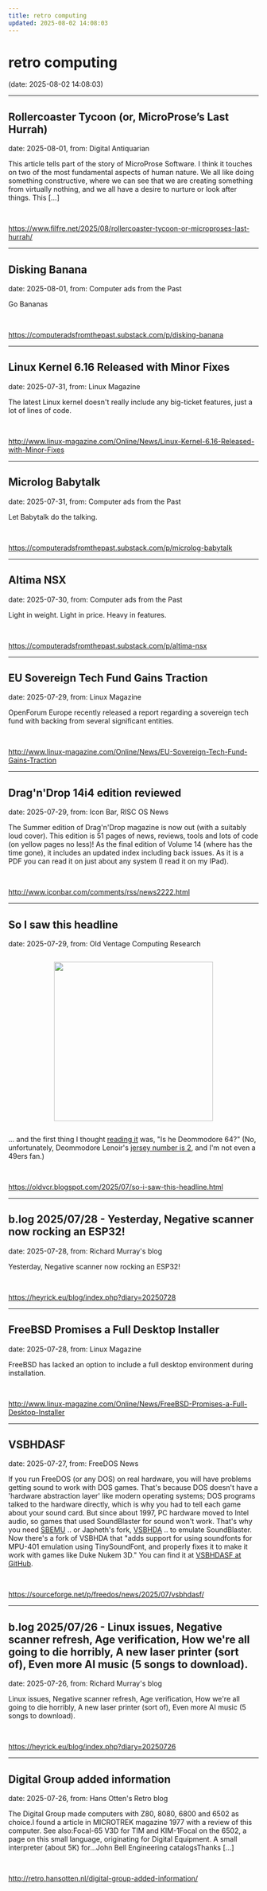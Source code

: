 ```yaml
---
title: retro computing
updated: 2025-08-02 14:08:03
---
```


# retro computing

(date: 2025-08-02 14:08:03)

---

## Rollercoaster Tycoon (or, MicroProse’s Last Hurrah)

date: 2025-08-01, from: Digital Antiquarian

This article tells part of the story of MicroProse Software. I think it touches on two of the most fundamental aspects of human nature. We all like doing something constructive, where we can see that we are creating something from virtually nothing, and we all have a desire to nurture or look after things. This [&#8230;] 

<br> 

<https://www.filfre.net/2025/08/rollercoaster-tycoon-or-microproses-last-hurrah/>

---

## Disking Banana

date: 2025-08-01, from: Computer ads from the Past

Go Bananas 

<br> 

<https://computeradsfromthepast.substack.com/p/disking-banana>

---

## Linux Kernel 6.16 Released with Minor Fixes

date: 2025-07-31, from: Linux Magazine

<p>The latest Linux kernel doesn't really include any big-ticket features, just a lot of lines of code.</p> 

<br> 

<http://www.linux-magazine.com/Online/News/Linux-Kernel-6.16-Released-with-Minor-Fixes>

---

## Microlog Babytalk

date: 2025-07-31, from: Computer ads from the Past

Let Babytalk do the talking. 

<br> 

<https://computeradsfromthepast.substack.com/p/microlog-babytalk>

---

## Altima NSX

date: 2025-07-30, from: Computer ads from the Past

Light in weight. Light in price. Heavy in features. 

<br> 

<https://computeradsfromthepast.substack.com/p/altima-nsx>

---

## EU Sovereign Tech Fund Gains Traction

date: 2025-07-29, from: Linux Magazine

<p>OpenForum Europe recently released a report regarding a sovereign tech fund with backing from several significant entities.</p> 

<br> 

<http://www.linux-magazine.com/Online/News/EU-Sovereign-Tech-Fund-Gains-Traction>

---

## Drag'n'Drop 14i4 edition reviewed

date: 2025-07-29, from: Icon Bar, RISC OS News

The Summer edition of Drag'n'Drop magazine is now out (with a suitably loud cover). This edition is 51 pages of news, reviews, tools and lots of code (on yellow pages no less)! As the final edition of Volume 14 (where has the time gone), it includes an updated index including back issues. As it is a PDF you can read it on just about any system (I read it on my IPad). 

<br> 

<http://www.iconbar.com/comments/rss/news2222.html>

---

## So I saw this headline

date: 2025-07-29, from: Old Ventage Computing Research

<div class="separator" style="clear: both;"><a href="https://blogger.googleusercontent.com/img/b/R29vZ2xl/AVvXsEjIvbsK6hKNOyMy8TO-WBfS2TyBWyjgSJyr_scnEHmCZQ6uTv54oQHLsW84QztI5HLZCFSHRjAx7by6vfOzPXHpHSsHpP6yJOLjoxAMb02Gxg9jXQgRNPsXYMYCWCu8GyUKdQjgO7vCcj6GUEO0vrfu1bCoUrxHu-J5N5rintCz_h0a0CfHdtMdfGNUKA4/s3582/Screenshot%202025-07-28%20at%205.54.20%E2%80%AFPM.png" style="display: block; padding: 1em 0; text-align: center; "><img alt="" border="0" width="320" data-original-height="2140" data-original-width="3582" src="https://blogger.googleusercontent.com/img/b/R29vZ2xl/AVvXsEjIvbsK6hKNOyMy8TO-WBfS2TyBWyjgSJyr_scnEHmCZQ6uTv54oQHLsW84QztI5HLZCFSHRjAx7by6vfOzPXHpHSsHpP6yJOLjoxAMb02Gxg9jXQgRNPsXYMYCWCu8GyUKdQjgO7vCcj6GUEO0vrfu1bCoUrxHu-J5N5rintCz_h0a0CfHdtMdfGNUKA4/s320/Screenshot%202025-07-28%20at%205.54.20%E2%80%AFPM.png"/></a></div>

... and the first thing I thought <a href="https://www.sfchronicle.com/sports/49ers/article/49ers-cb-deommodore-lenoir-discusses-june-arrest-20788606.php">reading it</a> was, "Is he Deommodore 64?" (No, unfortunately, Deommodore Lenoir's <a href="https://www.nbcsportsbayarea.com/nfl/san-francisco-49ers/deommodore-lenoir-49ers-jersey-number-change/1632743/">jersey number is 2</a>, and I'm not even a 49ers fan.) 

<br> 

<https://oldvcr.blogspot.com/2025/07/so-i-saw-this-headline.html>

---

## b.log 2025/07/28 - Yesterday, Negative scanner now rocking an ESP32!

date: 2025-07-28, from: Richard Murray's blog

Yesterday, Negative scanner now rocking an ESP32! 

<br> 

<https://heyrick.eu/blog/index.php?diary=20250728>

---

## FreeBSD Promises a Full Desktop Installer

date: 2025-07-28, from: Linux Magazine

<p>FreeBSD has lacked an option to include a full desktop environment during installation.</p> 

<br> 

<http://www.linux-magazine.com/Online/News/FreeBSD-Promises-a-Full-Desktop-Installer>

---

## VSBHDASF

date: 2025-07-27, from: FreeDOS News

<div class="markdown_content"><p>If you run FreeDOS (or any DOS) on real hardware, you will have problems getting sound to work with DOS games. That's because DOS doesn't have a 'hardware abstraction layer' like modern operating systems; DOS programs talked to the hardware directly, which is why you had to tell each game about your sound card. But since about 1997, PC hardware moved to Intel audio, so games that used SoundBlaster for sound won't work. That's why you need <a class="" href="https://github.com/crazii/SBEMU" rel="nofollow">SBEMU</a> .. or Japheth's fork, <a class="" href="https://github.com/Baron-von-Riedesel/VSBHDA" rel="nofollow">VSBHDA</a> .. to emulate SoundBlaster. Now there's a fork of VSBHDA that "adds support for using soundfonts for MPU-401 emulation using TinySoundFont, and properly fixes it to make it work with games like Duke Nukem 3D." You can find it at <a class="" href="https://github.com/Cacodemon345/VSBHDASF" rel="nofollow">VSBHDASF at GitHub</a>.</p></div> 

<br> 

<https://sourceforge.net/p/freedos/news/2025/07/vsbhdasf/>

---

## b.log 2025/07/26 - Linux issues, Negative scanner refresh, Age verification, How we're all going to die horribly, A new laser printer (sort of), Even more AI music (5 songs to download).

date: 2025-07-26, from: Richard Murray's blog

Linux issues, Negative scanner refresh, Age verification, How we're all going to die horribly, A new laser printer (sort of), Even more AI music (5 songs to download). 

<br> 

<https://heyrick.eu/blog/index.php?diary=20250726>

---

## Digital Group added information

date: 2025-07-26, from: Hans Otten's Retro blog

The Digital Group made computers with Z80, 8080, 6800 and 6502 as choice.I found a article in MICROTREK magazine 1977 with a review of this computer. See also:Focal-65 V3D for TIM and KIM-1Focal on the 6502, a page on this small language, originating for Digital Equipment. A small interpreter (about 5K) for...John Bell Engineering catalogsThanks [&#8230;] 

<br> 

<http://retro.hansotten.nl/digital-group-added-information/>

